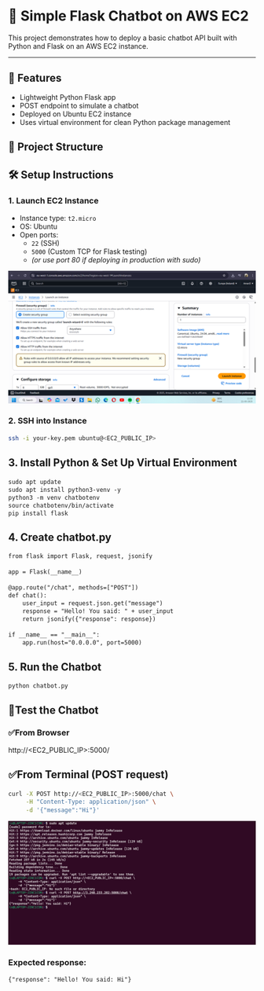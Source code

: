 # 🧠 Simple Flask Chatbot on AWS EC2

This project demonstrates how to deploy a basic chatbot API built with Python and Flask on an AWS EC2 instance.

---

## 🚀 Features

- Lightweight Python Flask app
- POST endpoint to simulate a chatbot
- Deployed on Ubuntu EC2 instance
- Uses virtual environment for clean Python package management


## 📁 Project Structure

## 🛠 Setup Instructions

### 1. Launch EC2 Instance

- Instance type: `t2.micro`
- OS: Ubuntu
- Open ports: 
  - `22` (SSH)
  - `5000` (Custom TCP for Flask testing)
  - *(or use port 80 if deploying in production with sudo)*


![image alt](https://github.com/AmanSharma39/chatbot_EC2/blob/9dcfa929a00e7ae9c5d41326fa7c5acc91894f46/Screenshot%202025-05-21%20111911.png)

### 2. SSH into Instance

```bash
ssh -i your-key.pem ubuntu@<EC2_PUBLIC_IP>
```
## 3. Install Python & Set Up Virtual Environment
```
sudo apt update
sudo apt install python3-venv -y
python3 -m venv chatbotenv
source chatbotenv/bin/activate
pip install flask
```

## 4. Create chatbot.py
```
from flask import Flask, request, jsonify

app = Flask(__name__)

@app.route("/chat", methods=["POST"])
def chat():
    user_input = request.json.get("message")
    response = "Hello! You said: " + user_input
    return jsonify({"response": response})

if __name__ == "__main__":
    app.run(host="0.0.0.0", port=5000)

```

## 5. Run the Chatbot
```bash
python chatbot.py
```

## 🧪Test the Chatbot
### ✅From Browser
http://<EC2_PUBLIC_IP>:5000/

## ✅From Terminal (POST request)

```bash
curl -X POST http://<EC2_PUBLIC_IP>:5000/chat \
     -H "Content-Type: application/json" \
     -d '{"message":"Hi"}'
```
![image alt](https://github.com/AmanSharma39/chatbot_EC2/blob/9dcfa929a00e7ae9c5d41326fa7c5acc91894f46/Screenshot%202025-05-21%20114542.png)

### Expected response:
```
{"response": "Hello! You said: Hi"}
```
